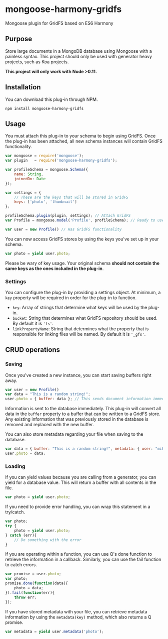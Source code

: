 mongoose-harmony-gridfs
=======================

Mongoose plugin for GridFS based on ES6 Harmony

## Purpose
Store large documents in a MongoDB database using Mongoose with a painless syntax. This project should only be used with generator heavy projects, such as Koa projects.

**This project will only work with Node >0.11.**

## Installation

You can download this plug-in through NPM.

```node
npm install mongoose-harmony-gridfs 
```

## Usage

You must attach this plug-in to your schema to begin using GridFS. Once the plug-in has been attached, all new schema instances will contain GridFS functionality.

```javascript
var mongoose = require('mongoose');
var plugin   = require('mongoose-harmony-gridfs');

var profileSchema = mongoose.Schema({
    name: String,
    joinedOn: Date
});

var settings = {
    // These are the keys that will be stored in GridFS
    keys: ['photo', 'thumbnail']
};

profileSchema.plugin(plugin, settings); // Attach GridFS
var Profile = mongoose.model('Profile', profileSchema); // Ready to use GridFS

var user = new Profile() // Has GridFS functionality

```

You can now access GridFS stores by using the keys you've set up in your schema.

```javascript
var photo = yield user.photo;
```

Please be wary of key usage. Your original schema **should not contain the same keys as the ones included in the plug-in**.

### Settings

You can configure the plug-in by providing a settings object. At minimum, a `key` property will be required in order for the plug-in to function.

* `key`: Array of strings that determine what keys will be used by the plug-in.
* `bucket`: String that determines what GridFS repository should be used. By default it is `'fs'`.
* `linkPropertyName`: String that determines what the property that is responsible for linking files will be named. By default it is `'_gfs'`.

## CRUD operations
### Saving
Once you've created a new instance, you can start saving buffers right away.
```javascript
var user = new Profile()
var data = "This is a random string!";
user.photo = { buffer: data }; // This sends document information immediately to the database
```
Information is sent to the database immediately. This plug-in will convert all data in the `buffer` property to a buffer that can be written to a GridFS store. Any existing information that was previously stored in the database is removed and replaced with the new buffer.

You can also store metadata regarding your file when saving to the database.

```javascript
var data = { buffer: "This is a random string!", metadata: { user: "mike", id: 23415 } };
user.photo = data;
```

### Loading
If you can yield values because you are calling from a generator, you can yield for a database value. This will return a buffer with all contents in the file.
```javascript
var photo = yield user.photo;
```
If you need to provide error handling, you can wrap this statement in a try/catch.
```javascript
var photo;
try {
    photo = yield user.photo;
} catch (err){
    // Do something with the error
}
```
If you are operating within a function, you can use Q's done function to retrieve the information in a callback. Similarly, you can use the fail function to catch errors.
```javascript
var promise = user.photo;
var photo;
promise.done(function(data){
    photo = data;
}).fail(function(err){
    throw err;
});
```
If you have stored metadata with your file, you can retrieve metadata information by using the `metadata(key)` method, which also returns a Q promise.
```javascript
var metadata = yield user.metadata('photo');
```

